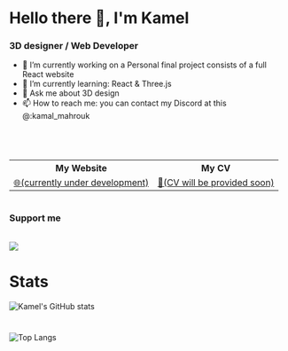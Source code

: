 # Hello there 👋, I'm Kamel

### 3D designer / Web Developer

- 🔭 I’m currently working on a Personal final project consists of a full React website
- 🌱 I’m currently learning: React & Three.js
- 💬 Ask me about 3D design
- 📫 How to reach me: you can contact my Discord at this @:kamal_mahrouk

<br/>

#

<table>
    <tr>
        <th>My Website</th>
        <th>My CV</th>
    </tr>
    <tr>
        <td>
            <a href="">🌐(currently under development)</a>
        </td>
        <td>
            <a href="">📃(CV will be provided soon)</a>
        </td>
    </tr>
</table>

#

### Support me
<br/> <a href="https://www.buymeacoffee.com/Kamelmahrouk"><img src="https://www.vectorlogo.zone/logos/buymeacoffee/buymeacoffee-official.svg"/></a> <br />
#

# Stats 

![Kamel's GitHub stats](https://github-readme-stats.vercel.app/api?username=KamalMahrouk&show_icons=true&theme=dark)

#

![Top Langs](https://github-readme-stats.vercel.app/api/top-langs/?username=KamalMahrouk&layout=compact)

<!--
**KamalMahrouk/KamalMahrouk** is a ✨ _special_ ✨ repository because its `README.md` (this file) appears on your GitHub profile.

Here are some ideas to get you started:

- 🔭 I’m currently working on ...
- 🌱 I’m currently learning ...
- 👯 I’m looking to collaborate on ...
- 🤔 I’m looking for help with ...
- 💬 Ask me about ...
- 📫 How to reach me: ...
- 😄 Pronouns: ...
- ⚡ Fun fact: ...
-->
